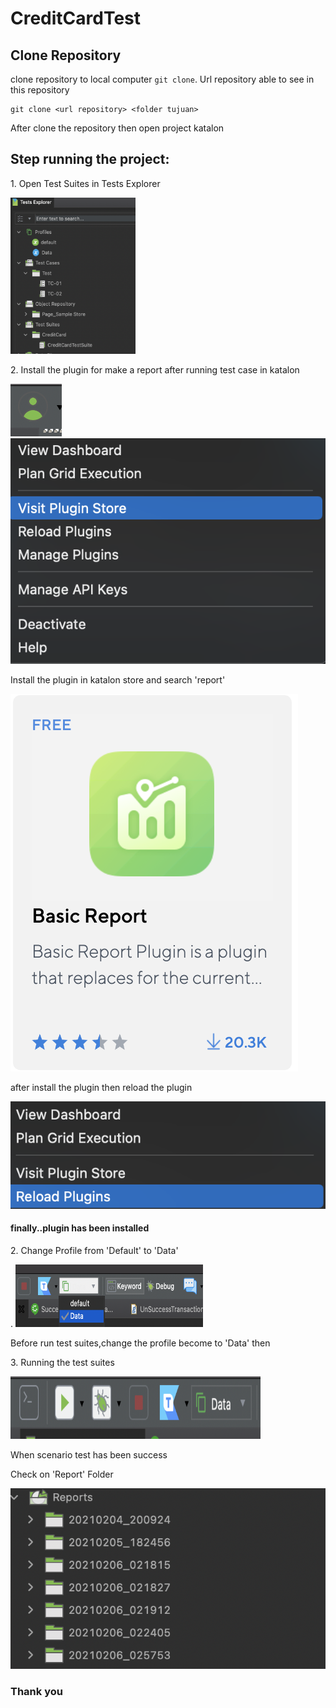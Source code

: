 # CreditCardTest

## Clone Repository

clone repository to local computer `git clone`. Url
repository able to see in this repository

```
git clone <url repository> <folder tujuan>
```

<p>After clone the repository then open project katalon</p>

<h2>Step running the project:</h2>
<p>1. Open Test Suites in Tests Explorer</p>
<img src="images/Screen Shot 2021-02-06 at 02.50.03.png" width="200" height="250">
<p>2. Install the plugin for make a report after running test case in katalon</p>
<img src="images/Screen Shot 2021-02-06 at 03.33.11.png">
<img src="images/Screen Shot 2021-02-06 at 03.33.25.png">
<p>Install the plugin in katalon store and search 'report'</p>
<img src="images/Screen Shot 2021-02-06 at 03.34.05.png">
<p>after install the plugin then reload the plugin</p>
<img src="images/Screen Shot 2021-02-06 at 03.34.24.png">

<h4>finally..plugin has been installed</h4>

<p>2. Change Profile from 'Default' to 'Data'</p>. 
<img src="images/Screen Shot 2021-02-06 at 02.55.08.png" width="300" height="100">
<p>Before run test suites,change the profile become to 'Data' then </p>
<p>3. Running the test suites</p>
<img src="images/Screen Shot 2021-02-06 at 02.55.27.png" width="400" height="100">
<p>When scenario test has been success</p>
<p>Check on 'Report' Folder</p>
<img src="images/Screen Shot 2021-02-06 at 02.58.47.png">


<h3>Thank you</h3>
